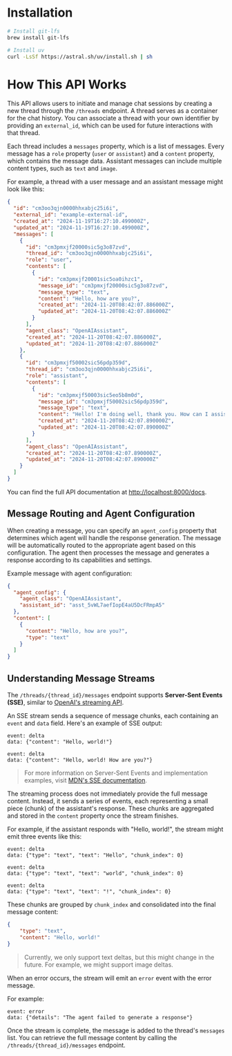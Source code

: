 # Installation

```sh
# Install git-lfs
brew install git-lfs

# Install uv
curl -LsSf https://astral.sh/uv/install.sh | sh
```

# How This API Works

This API allows users to initiate and manage chat sessions by creating a new thread through the `/threads` endpoint. A thread serves as a container for the chat history. You can associate a thread with your own identifier by providing an `external_id`, which can be used for future interactions with that thread.

Each thread includes a `messages` property, which is a list of messages. Every message has a `role` property (`user` or `assistant`) and a `content` property, which contains the message data. Assistant messages can include multiple content types, such as `text` and `image`.

For example, a thread with a user message and an assistant message might look like this:

```json
{
  "id": "cm3oo3qjn0000hhxabjc25i6i",
  "external_id": "example-external-id",
  "created_at": "2024-11-19T16:27:10.499000Z",
  "updated_at": "2024-11-19T16:27:10.499000Z",
  "messages": [
    {
      "id": "cm3pmxjf20000sic5g3o87zvd",
      "thread_id": "cm3oo3qjn0000hhxabjc25i6i",
      "role": "user",
      "contents": [
        {
          "id": "cm3pmxjf20001sic5oa0ihzc1",
          "message_id": "cm3pmxjf20000sic5g3o87zvd",
          "message_type": "text",
          "content": "Hello, how are you?",
          "created_at": "2024-11-20T08:42:07.886000Z",
          "updated_at": "2024-11-20T08:42:07.886000Z"
        }
      ],
      "agent_class": "OpenAIAssistant",
      "created_at": "2024-11-20T08:42:07.886000Z",
      "updated_at": "2024-11-20T08:42:07.886000Z"
    },
    {
      "id": "cm3pmxjf50002sic56pdp359d",
      "thread_id": "cm3oo3qjn0000hhxabjc25i6i",
      "role": "assistant",
      "contents": [
        {
          "id": "cm3pmxjf50003sic5eo5b8m0d",
          "message_id": "cm3pmxjf50002sic56pdp359d",
          "message_type": "text",
          "content": "Hello! I'm doing well, thank you. How can I assist you today?",
          "created_at": "2024-11-20T08:42:07.890000Z",
          "updated_at": "2024-11-20T08:42:07.890000Z"
        }
      ],
      "agent_class": "OpenAIAssistant",
      "created_at": "2024-11-20T08:42:07.890000Z",
      "updated_at": "2024-11-20T08:42:07.890000Z"
    }
  ]
}
```

You can find the full API documentation at [http://localhost:8000/docs](http://localhost:8000/docs).

## Message Routing and Agent Configuration

When creating a message, you can specify an `agent_config` property that determines which agent will handle the response generation. The message will be automatically routed to the appropriate agent based on this configuration. The agent then processes the message and generates a response according to its capabilities and settings.

Example message with agent configuration:

```json
{
  "agent_config": {
    "agent_class": "OpenAIAssistant",
    "assistant_id": "asst_5vWL7aefIopE4aU5DcFRmpA5"
  },
  "content": [
    {
      "content": "Hello, how are you?",
      "type": "text"
    }
  ]
}
```

## Understanding Message Streams


The `/threads/{thread_id}/messages` endpoint supports **Server-Sent Events (SSE)**, similar to [OpenAI's streaming API](https://platform.openai.com/docs/api-reference/streaming).

An SSE stream sends a sequence of message chunks, each containing an `event` and `data` field. Here's an example of SSE output:

```
event: delta
data: {"content": "Hello, world!"}

event: delta
data: {"content": "Hello, world! How are you?"}
```

> For more information on Server-Sent Events and implementation examples, visit [MDN's SSE documentation](https://developer.mozilla.org/en-US/docs/Web/API/Server-sent_events/Using_server-sent_events#examples).


The streaming process does not immediately provide the full message content. Instead, it sends a series of events, each representing a small piece (chunk) of the assistant's response. These chunks are aggregated and stored in the `content` property once the stream finishes.

For example, if the assistant responds with "Hello, world!", the stream might emit three events like this:

```
event: delta
data: {"type": "text", "text": "Hello", "chunk_index": 0}

event: delta
data: {"type": "text", "text": "world", "chunk_index": 0}

event: delta
data: {"type": "text", "text": "!", "chunk_index": 0}
```

These chunks are grouped by `chunk_index` and consolidated into the final message content:

```json
{
    "type": "text",
    "content": "Hello, world!"
}
```

> Currently, we only support text deltas, but this might change in the future. For example, we might support image deltas.

When an error occurs, the stream will emit an `error` event with the error message.

For example:

```
event: error
data: {"details": "The agent failed to generate a response"}
```

Once the stream is complete, the message is added to the thread's `messages` list. You can retrieve the full message content by calling the `/threads/{thread_id}/messages` endpoint.
